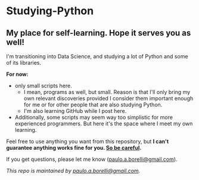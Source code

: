 # Studying-Python
## My place for self-learning. Hope it serves you as well!
I'm transitioning into Data Science, and studying a lot of Python and some of its libraries.

**For now:**
- only small scripts here.
  - I mean, programs as well, but small. Reason is that I'll only bring my own relevant discoveries provided I consider them important enough for me or for other people that are also studying Python.
  - I'm also learning GitHub while I post here.
- Additionally, some scripts may seem way too simplistic for more experienced programmers. But here it's the space where I meet my own learning.

Feel free to use anything you want from this repository, but **I can't guarantee anything works fine for you. <ins>So be careful</ins>.**

If you get questions, please let me know (paulo.a.borelli@gmail.com).

_This repo is maintained by paulo.a.borelli@gmail.com._
